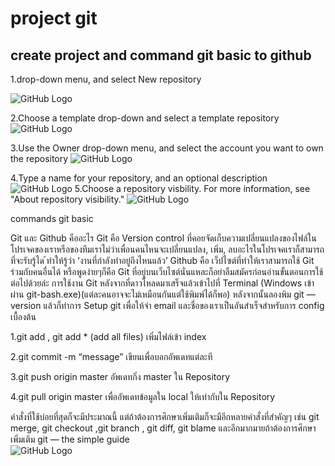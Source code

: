 
# project git 
## create project and command git basic to github

1.drop-down menu, and select New repository

![GitHub Logo](https://help.github.com/assets/images/help/repository/repo-create.png)
  
2.Choose a template drop-down and select a template repository
  ![GitHub Logo](https://help.github.com/assets/images/help/repository/template-drop-down.png)

3.Use the Owner drop-down menu, and select the account you want to own the repository
  ![GitHub Logo](https://help.github.com/assets/images/help/repository/create-repository-owner.png)
  
  4.Type a name for your repository, and an optional description
  ![GitHub Logo](https://help.github.com/assets/images/help/repository/create-repository-name.png)
  5.Choose a repository visbility. For more information, see "About repository visibility."
  ![GitHub Logo](https://help.github.com/assets/images/help/repository/create-repository-public-private.png)

commands git basic

Git และ Github คืออะไร
Git คือ Version control ที่คอยจัดเก็บความเปลี่ยนแปลงของไฟล์ในโปรเจคของเราหรือของทีมเราไม่ว่าเพื่อนคนไหนจะเปลี่ยนแปลง, เพิ่ม, ลบอะไรในโปรเจคเราก็สามารถที่จะรับรู้ได ้ทำให้รู้ว่า ‘งานที่กำลังทำอยู่ถึงไหนแล้ว’
  Github คือ เว็ปไซต์ที่ทำให้เราสามารถใช้ Git ร่วมกับคนอื่นได้ หรือพูดง่ายๆก็คือ Git ที่อยู่บนเว็บไซต์นั่นแหละก็อย่าลืมสมัครก่อนอ่านขั้นตอนการใช้ต่อไปด้วยล่ะ
  การใช้งาน Git หลังจากที่ดาวโหลดมาเสร็จแล้วเข้าไปที่ Terminal (Windows เข้าผ่าน git-bash.exe)(แต่ละคนอาจจะไม่เหมือนกันแต่ใช้พิมพ์ได้ก็พอ) หลังจากนั้นลองพิม git — version แล้วก็ทำการ Setup git เพื่อให้จำ email และชื่อของเราเป็นอันสำเร็จสำหรับการ config เบื้องต้น
  
  1.git add <filename>, git add * (add all files) เพิ่มไฟล์เข้า index
  
  2.git commit -m “message” เขียนเพื่อบอกอัพเดทแต่ละที
  
  3.git push origin master อัพเดทกิ่ง master ใน Repository
  
  4.git pull origin master เพื่ออัพเดทข้อมูลใน local ให้เท่ากับใน Repository
  
  คำสั่งที่ใช้บ่อยที่สุดก็จะมีประมาณนี้ แต่ถ้าต้องการศึกษาเพิ่มเติมก็จะมีอีกหลายคำสั่งที่สำคัญๆ เช่น git merge, git checkout ,git branch , git diff, git blame และอีกมากมายถ้าต้องการศึกษาเพิ่มเติม git — the simple guide  
  ![GitHub Logo](https://rubygarage.s3.amazonaws.com/uploads/article_image/file/599/git-cheatsheet-5.jpg)